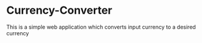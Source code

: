 # Currency-Converter
This is a simple web application which converts input currency to a desired currency
